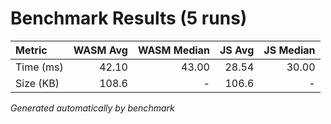 # Benchmark Results (5 runs)

| Metric     | WASM Avg | WASM Median | JS Avg | JS Median |
|:---------- |---------:|------------:|-------:|----------:|
| Time (ms)  |   42.10 |     43.00 |   28.54 |     30.00 |
| Size (KB)  |  108.6 | -          |  106.6 | -          |

*Generated automatically by benchmark*